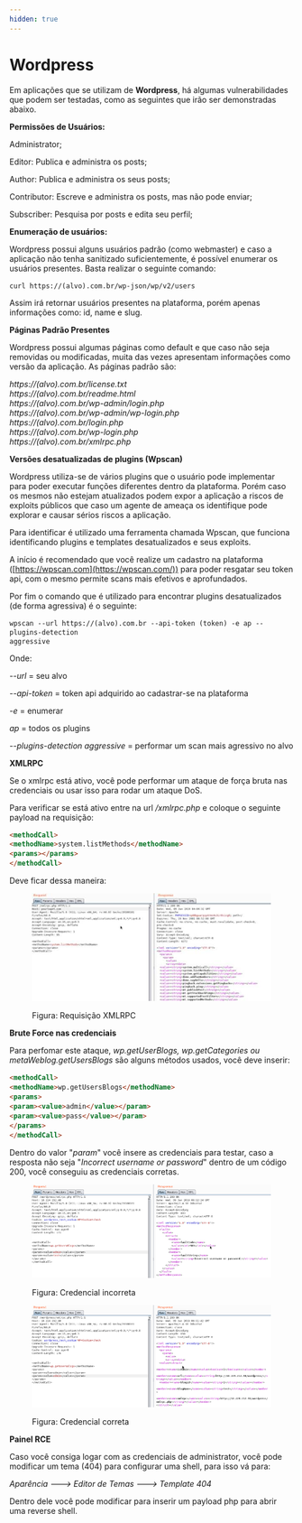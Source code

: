 ```yaml
---
hidden: true
---
```


# Wordpress

Em aplicações que se utilizam de **Wordpress**, há algumas vulnerabilidades que podem ser testadas, como as seguintes que irão ser demonstradas abaixo.



**Permissões de Usuários:**&#x20;



Administrator;

Editor: Publica e administra os posts;

Author: Publica e administra os seus posts;

Contributor: Escreve e administra os posts, mas não pode enviar;

Subscriber: Pesquisa por posts e edita seu perfil;



**Enumeração de usuários:**



Wordpress possui alguns usuários padrão (como webmaster) e caso a aplicação não tenha sanitizado suficientemente, é possível enumerar os usuários presentes. Basta realizar o seguinte comando:

```
curl https://(alvo).com.br/wp-json/wp/v2/users
```

Assim irá retornar usuários presentes na plataforma, porém apenas informações como: id, name e slug.



**Páginas Padrão Presentes**



Wordpress possui algumas páginas como default e que caso não seja removidas ou modificadas, muita das vezes apresentam informações como versão da aplicação. As páginas padrão são:

_https://(alvo).com.br/license.txt_
\
_https://(alvo).com.br/readme.html_
\
_https://(alvo).com.br/wp-admin/login.php_
\
_https://(alvo).com.br/wp-admin/wp-login.php_
\
_https://(alvo).com.br/login.php_
\
_https://(alvo).com.br/wp-login.php_
\
_https://(alvo).com.br/xmlrpc.php_



**Versões desatualizadas de plugins (Wpscan)**



Wordpress utiliza-se de vários plugins que o usuário pode implementar para poder executar funções diferentes dentro da plataforma. Porém caso os mesmos não estejam atualizados podem expor a aplicação a riscos de exploits públicos que caso um agente de ameaça os identifique pode explorar e causar sérios riscos a aplicação.

Para identificar é utilizado uma ferramenta chamada Wpscan, que funciona identificando plugins e templates desatualizados e seus exploits.

A início é recomendado que você realize um cadastro na plataforma ([https://wpscan.com](https://wpscan.com/)) para poder resgatar seu token api, com o mesmo permite scans mais efetivos e aprofundados.



Por fim o comando que é utilizado para encontrar plugins desatualizados (de forma agressiva) é o seguinte:



```
wpscan --url https://(alvo).com.br --api-token (token) -e ap --plugins-detection 
aggressive 
```

Onde:

_--url_ = seu alvo

_--api-token_ = token api adquirido ao cadastrar-se na plataforma

_-e_ = enumerar

_ap_ = todos os plugins

_--plugins-detection aggressive_ = performar um scan mais agressivo no alvo



**XMLRPC**



Se o xmlrpc está ativo, você pode performar um ataque de força bruta nas credenciais ou usar isso para rodar um ataque DoS.

Para verificar se está ativo entre na url _/xmlrpc.php_ e coloque o seguinte payload na requisição:



```html
<methodCall>
<methodName>system.listMethods</methodName>
<params></params>
</methodCall>
```

Deve ficar dessa maneira:



<figure><img src="../../.gitbook/assets/img.jpg" alt=""><figcaption><p>Figura: Requisição XMLRPC</p></figcaption></figure>



**Brute Force nas credenciais**



Para perfomar este ataque, _wp.getUserBlogs, wp.getCategories ou metaWeblog.getUsersBlogs_ são alguns métodos usados, você deve inserir:



```html
<methodCall>
<methodName>wp.getUsersBlogs</methodName>
<params>
<param><value>admin</value></param>
<param><value>pass</value></param>
</params>
</methodCall>
```



Dentro do valor "_param_" você insere as credenciais para testar, caso a resposta não seja "_Incorrect username or password_" dentro de um código 200, você conseguiu as credenciais corretas.



<figure><img src="../../.gitbook/assets/img2.png" alt=""><figcaption><p>Figura: Credencial incorreta</p></figcaption></figure>



<figure><img src="../../.gitbook/assets/img3.png" alt=""><figcaption><p>Figura: Credencial correta</p></figcaption></figure>



**Painel RCE**



Caso você consiga logar com as credenciais de administrator, você pode modificar um tema (404) para configurar uma shell, para isso vá para:

_Aparência ---> Editor de Temas ---> Template 404_



Dentro dele você pode modificar para inserir um payload php para abrir uma reverse shell.





